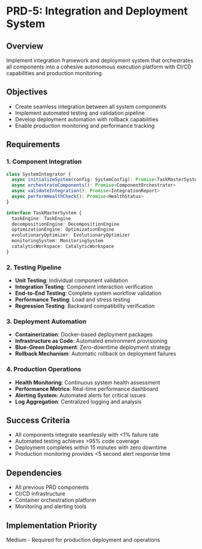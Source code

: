# PRD-5: Integration and Deployment System

## Overview
Implement integration framework and deployment system that orchestrates all components into a cohesive autonomous execution platform with CI/CD capabilities and production monitoring.

## Objectives
- Create seamless integration between all system components
- Implement automated testing and validation pipeline
- Develop deployment automation with rollback capabilities
- Enable production monitoring and performance tracking

## Requirements

### 1. Component Integration
```typescript
class SystemIntegrator {
  async initializeSystem(config: SystemConfig): Promise<TaskMasterSystem>
  async orchestrateComponents(): Promise<ComponentOrchestrator>
  async validateIntegration(): Promise<IntegrationReport>
  async performHealthCheck(): Promise<HealthStatus>
}

interface TaskMasterSystem {
  taskEngine: TaskEngine
  decompositionEngine: DecompositionEngine
  optimizationEngine: OptimizationEngine
  evolutionaryOptimizer: EvolutionaryOptimizer
  monitoringSystem: MonitoringSystem
  catalyticWorkspace: CatalyticWorkspace
}
```

### 2. Testing Pipeline
- **Unit Testing**: Individual component validation
- **Integration Testing**: Component interaction verification
- **End-to-End Testing**: Complete system workflow validation
- **Performance Testing**: Load and stress testing
- **Regression Testing**: Backward compatibility verification

### 3. Deployment Automation
- **Containerization**: Docker-based deployment packages
- **Infrastructure as Code**: Automated environment provisioning
- **Blue-Green Deployment**: Zero-downtime deployment strategy
- **Rollback Mechanism**: Automatic rollback on deployment failures

### 4. Production Operations
- **Health Monitoring**: Continuous system health assessment
- **Performance Metrics**: Real-time performance dashboard
- **Alerting System**: Automated alerts for critical issues
- **Log Aggregation**: Centralized logging and analysis

## Success Criteria
- All components integrate seamlessly with <1% failure rate
- Automated testing achieves >95% code coverage
- Deployment completes within 15 minutes with zero downtime
- Production monitoring provides <5 second alert response time

## Dependencies
- All previous PRD components
- CI/CD infrastructure
- Container orchestration platform
- Monitoring and alerting tools

## Implementation Priority
Medium - Required for production deployment and operations